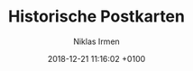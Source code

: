 ---
layout: post
author: "Niklas Irmen"
date:   2018-12-21 11:16:02 +0100
title:  "Historische Postkarten"
text: "Am 1. Juni 1886 wird die Ringstraße vom Ubierring bis zum Sicherheitshafen feierlich eröffnet. Der Ebertplatz oder Deutscher Platz wie er bis 1923 hieß wurde erst um 1890 angelegt. In diesem Zusammenhang wurde aus dem anschließenden Sicherheitshafen auch der Deutsche Ring, heute Theodor Heuss Ring. Dieser landschaftlich gestaltete Parkabschnitt der Ringstraße diente als Ersatz für den durch die Ausweisung von Baugrundstücken weggefallenen Eigelsteinglacis, eine durch Maximilian Friedrich Weyhe 1837/38 gestaltete Parkanlage, die sich in unmittelbarer Nähe befand.
Der heutige Ebertplatz blickt auf eine wechselvolle Geschichte zurück. Als Deutscher Platz um 1890 eingeweiht, war er mit einem großen Wasserbecken in Form eines griechischen Kreuzes und mehrere Fontänen geschmückt. Aufwändige Wechselbepflanzung, Bänke und Spazierwege luden zum Verweilen ein. Gefasst war der Platz von einer Reihe Linden und einem gusseisernen Zäunchen.

Mit dem Ende der Monarchie in Deutschland wurde auch der Unterhalt der aufwendigen Grünanlagen zurückgefahren. Ausdruck dieser neuen Zeit ist auch die Umbenennung des Deutschen Platzes zum Platz der Republik 1923. Der Platz erfuhr keine nennenswerten Veränderungen in den 1920er Jahren. Schon kurz nach der Machtergreifung der Nationalsozialisten wurde der Platz der Republik zum Adolf-Hitler-Platz. Eine Planung aus dem Archiv des LVR-Amtes für Denkmalpflege im Rheinland zeigt, dass die ursprüngliche Form beibehalten wurde. Nur die gärtnerischen Schmuckanlagen wurden weiter reduziert und dem Zeitgeschmack angepasst. Zwischen 1945 und 1950 hieß der Platz wieder Deutscher Platz, bevor er schließlich zum Ebertplatz wird.
Erst im Zuge des U-Bahnbaus erfuhr der Ebertplatz seine erste tiefgreifende Umgestaltung. War der Platz mit Wasserbecken und baulichen wie gärtnerischen Zutaten relativ unbeschädigt durch den Krieg gekommen, wurde er ab 1968 bis 1977 zur größten Baustelle in Köln. Die eigentliche Platzfläche wurde abgesenkt, die Passage angelegt und der Platz durch klare geometrische Formen in Verbindung mit gleichzeitiger Asymmetrie gestaltet. Die unterschiedlichen Höhenniveaus der Platzfläche besitzen einen fast landschaftlichen Charakter. Zusammen mit dem Ringturmhochhaus von 1973 wurde ein moderner städtebaulicher Akzent gesetzt. Der Ebertplatz figurierte als Verkehrsknotenpunkt zum zeitgemäßen Aushängeschild der modernen Stadt Köln. 

"

imgMin: 
  - "https://raw.githubusercontent.com/Ebertplatz/images/master/18-12-2018-post-2/miniaturen/001.jpg"
  - "https://raw.githubusercontent.com/Ebertplatz/images/master/18-12-2018-post-2/miniaturen/002.jpg"
  - "https://raw.githubusercontent.com/Ebertplatz/images/master/18-12-2018-post-2/miniaturen/003.jpg"
  - "https://raw.githubusercontent.com/Ebertplatz/images/master/18-12-2018-post-2/miniaturen/004.jpg"
  - "https://raw.githubusercontent.com/Ebertplatz/images/master/18-12-2018-post-2/miniaturen/005.jpg"
  - "https://raw.githubusercontent.com/Ebertplatz/images/master/18-12-2018-post-2/miniaturen/006.jpg"
  - "https://raw.githubusercontent.com/Ebertplatz/images/master/18-12-2018-post-2/miniaturen/007.jpg"
  - "https://raw.githubusercontent.com/Ebertplatz/images/master/18-12-2018-post-2/miniaturen/008.jpg"
  - "https://raw.githubusercontent.com/Ebertplatz/images/master/18-12-2018-post-2/miniaturen/009.jpg"
  - "https://raw.githubusercontent.com/Ebertplatz/images/master/18-12-2018-post-2/miniaturen/010.jpg"

imgOrig: 
  - "https://raw.githubusercontent.com/Ebertplatz/images/master/18-12-2018-post-2/originale/001.jpg"
  - "https://raw.githubusercontent.com/Ebertplatz/images/master/18-12-2018-post-2/originale/002.jpg"
  - "https://raw.githubusercontent.com/Ebertplatz/images/master/18-12-2018-post-2/originale/003.jpg"
  - "https://raw.githubusercontent.com/Ebertplatz/images/master/18-12-2018-post-2/originale/004.jpg"
  - "https://raw.githubusercontent.com/Ebertplatz/images/master/18-12-2018-post-2/originale/005.jpg"
  - "https://raw.githubusercontent.com/Ebertplatz/images/master/18-12-2018-post-2/originale/006.jpg"
  - "https://raw.githubusercontent.com/Ebertplatz/images/master/18-12-2018-post-2/originale/007.jpg"
  - "https://raw.githubusercontent.com/Ebertplatz/images/master/18-12-2018-post-2/originale/008.jpg"
  - "https://raw.githubusercontent.com/Ebertplatz/images/master/18-12-2018-post-2/originale/009.jpg"
  - "https://raw.githubusercontent.com/Ebertplatz/images/master/18-12-2018-post-2/originale/010.jpg"

---